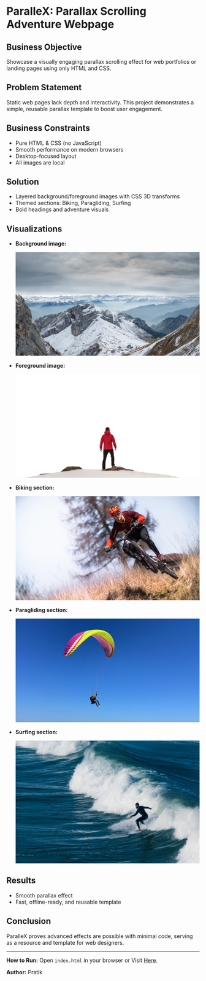 # ParalleX: Parallax Scrolling Adventure Webpage

## Business Objective
Showcase a visually engaging parallax scrolling effect for web portfolios or landing pages using only HTML and CSS.

## Problem Statement
Static web pages lack depth and interactivity. This project demonstrates a simple, reusable parallax template to boost user engagement.

## Business Constraints
- Pure HTML & CSS (no JavaScript)
- Smooth performance on modern browsers
- Desktop-focused layout
- All images are local

## Solution
- Layered background/foreground images with CSS 3D transforms
- Themed sections: Biking, Paragliding, Surfing
- Bold headings and adventure visuals

## Visualizations
- **Background image:**
  
  ![Background](background.png)
- **Foreground image:**
  
  ![Foreground](foreground.png)
- **Biking section:**
  
  ![Biking](sport-1.jpg)
- **Paragliding section:**
  
  ![Paragliding](sport-2.jpg)
- **Surfing section:**
  
  ![Surfing](sport-3.jpg)

## Results
- Smooth parallax effect
- Fast, offline-ready, and reusable template

## Conclusion
ParalleX proves advanced effects are possible with minimal code, serving as a resource and template for web designers.

---
**How to Run:** Open `index.html` in your browser or Visit [Here](https://pratt33.github.io/Parallex-effect/
).

**Author:** Pratik 
